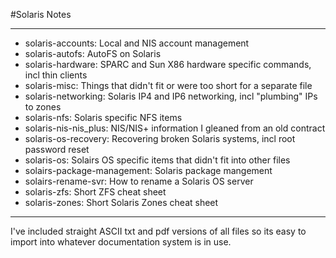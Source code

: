 #Solaris Notes

----
* solaris-accounts: Local and NIS account management
* solaris-autofs: AutoFS on Solaris
* solaris-hardware: SPARC and Sun X86 hardware specific commands, incl thin clients
* solaris-misc: Things that didn't fit or were too short for a separate file
* solaris-networking: Solaris IP4 and IP6 networking, incl "plumbing" IPs to zones
* solaris-nfs: Solaris specific NFS items
* solaris-nis-nis_plus: NIS/NIS+ information I gleaned from an old contract
* solaris-os-recovery: Recovering broken Solaris systems, incl root password reset
* solaris-os: Solairs OS specific items that didn't fit into other files
* solairs-package-management: Solaris package mangement
* solairs-rename-svr: How to rename a Solaris OS server
* solaris-zfs: Short ZFS cheat sheet
* solaris-zones: Short Solaris Zones cheat sheet

----

I've included straight ASCII txt and pdf versions of all files so its easy to import into whatever documentation system is in use.

